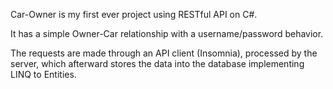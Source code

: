 Car-Owner is my first ever project using RESTful API on C#.

It has a simple Owner-Car relationship with a username/password behavior.

The requests are made through an API client (Insomnia), processed by the server, which afterward stores the data into the database implementing LINQ to Entities.
